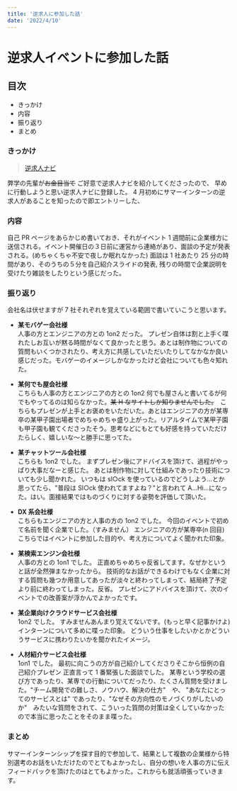 ```yaml
---
title: '逆求人に参加した話'
date: '2022/4/10'
---
```


# 逆求人イベントに参加した話

## 目次

- きっかけ
- 内容
- 振り返り
- まとめ

### きっかけ

> [逆求人ナビ](https://www.studenthunting.com/)

弊学の先輩が~~お金目当て~~ ご好意で逆求人ナビを紹介してくださったので、
早めに行動しようと思い逆求人ナビに登録した。
4 月初めにサマーインターンの逆求人があることを知ったので即エントリーした、

### 内容

自己 PR ページをあらかじめ書いておき、それがイベント 1 週間前に企業様方に送信される。イベント開催日の３日前に運営から連絡があり、面談の予定が発表される。(めちゃくちゃ不安で夜しか眠れなかった)
面談は 1 社あたり 25 分の時間があり、そのうちの５分を自己紹介スライドの発表,
残りの時間で企業説明を受けたり雑談をしたりという感じだった。

### 振り返り

会社名は伏せますが 7 社それぞれを覚えている範囲で書いていこうと思います。

- **某モバゲー会社様**  
  人事の方とエンジニアの方との 1on2 だった。
  プレゼン自体は割と上手く喋れたしお互いが黙る時間がなくて良かったと思う。あとは制作物についての質問もいくつかされたり、考え方に共感していただいたりしてなかなか良い感じだった。モバゲーのイメージしかなかったけど会社についても色々知れた。

- **某何でも屋会社様**  
  こちらも人事の方とエンジニアの方との 1on2
  何でも屋さんと書いてるが何でもやってるのは知らなかった。~~某 H なサイトしか知りませんでした。~~　こちらもプレゼンが上手とお褒めをいただいた。あとはエンジニアの方が某専卒の某甲子園出場者でめちゃめちゃ盛り上がった。リアルタイムで某甲子園も甲子園も観てくださったそう。思考などにもとても好感を持っていただけたらしく、嬉しいな〜と勝手に思ってた。

- **某チャットツール会社様**  
  こちらも 1on2 でした。
  まずプレゼン後にアドバイスを頂けて、過程がやっぱり大事だなーと感じた。
  あとは制作物に対して仕組みであったり技術についても少し聞かれた。
  いつもは sl○ck を使っているのでどうしよう...とか思ってたら、"普段は Sl○ck 使われてますよね？"と言われて A...Hi...になった。はい。面接結果ではものづくりに対する姿勢を評価して頂いた。

- **DX 系会社様**  
  こちらもエンジニアの方と人事の方の 1on2 でした。
  今回のイベントで初めて名前を聞く企業でした。（すみません）
  エンジニアの方が某専卒(n 回目)こちらではイベントに参加した目的や、考え方についてよく聞かれた印象。

- **某検索エンジン会社様**  
  人事の方との 1on1 でした。
  正直めちゃめちゃ反省してます。なぜかというと話が全然弾まなかったから。
  技術的なお話ができるわけでもなく企業に対する質問も幾つか用意してあったが淡々と終わってしまって、結局終了予定より前に終わってしまった。反省。
  プレゼンにアドバイスを頂けて、次のイベントでの改善案が浮かんでよかったです。

- **某企業向けクラウドサービス会社様**  
  1on2 でした。
  すみませんあんまり覚えてないです。(もっと早く記事かけよ)
  インターンについて多めに喋った印象。
  どういう仕事をしたいかとかどういうサービスに携わりたいかを聞かれたイメージ。

- **人材紹介サービス会社様**  
  1on1 でした。
  最初に向こうの方が自己紹介してくださりそこから恒例の自己紹介プレゼン
  正直言って 1 番緊張した面談でした。
  某専という学校の選び方であったり、某専での行動についてだったり、たくさん質問を受けました。"チーム開発での難しさ、ノウハウ、解決の仕方"　や、 "あなたにとってのサービスとは" であったり、"なぜその方向性のモノづくりがしたいのか"　みたいな質問をされて、こういった質問の対策は全くしていなかったので本当に思ったことをそのまま喋った。

### まとめ

サマーインターンシップを探す目的で参加して、結果として複数の企業様から特別選考のお話をいただけたのでとてもよかったし、自分の想いを人事の方に伝えフィードバックを頂けたのはとてもよかった。これからも就活頑張っていきます。
